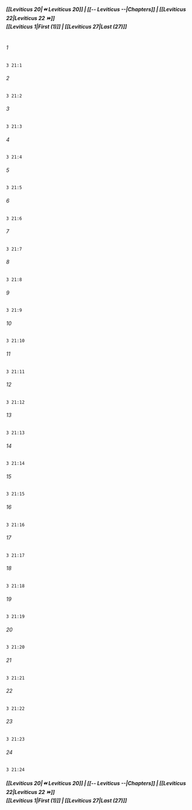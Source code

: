
##### **[[Leviticus 20|⏪ Leviticus 20]] | [[-- Leviticus --|Chapters]] | [[Leviticus 22|Leviticus 22 ⏩]]**<br>**[[Leviticus 1|First (1)]] | [[Leviticus 27|Last (27)]]**<br><br>

###### 1
``` verse
3 21:1
```
###### 2
``` verse
3 21:2
```
###### 3
``` verse
3 21:3
```
###### 4
``` verse
3 21:4
```
###### 5
``` verse
3 21:5
```
###### 6
``` verse
3 21:6
```
###### 7
``` verse
3 21:7
```
###### 8
``` verse
3 21:8
```
###### 9
``` verse
3 21:9
```
###### 10
``` verse
3 21:10
```
###### 11
``` verse
3 21:11
```
###### 12
``` verse
3 21:12
```
###### 13
``` verse
3 21:13
```
###### 14
``` verse
3 21:14
```
###### 15
``` verse
3 21:15
```
###### 16
``` verse
3 21:16
```
###### 17
``` verse
3 21:17
```
###### 18
``` verse
3 21:18
```
###### 19
``` verse
3 21:19
```
###### 20
``` verse
3 21:20
```
###### 21
``` verse
3 21:21
```
###### 22
``` verse
3 21:22
```
###### 23
``` verse
3 21:23
```
###### 24
``` verse
3 21:24
```

##### **[[Leviticus 20|⏪ Leviticus 20]] | [[-- Leviticus --|Chapters]] | [[Leviticus 22|Leviticus 22 ⏩]]**<br>**[[Leviticus 1|First (1)]] | [[Leviticus 27|Last (27)]]**
